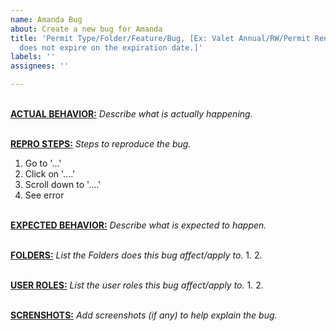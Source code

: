 ```yaml
---
name: Amanda Bug
about: Create a new bug for Amanda
title: 'Permit Type/Folder/Feature/Bug, [Ex: Valet Annual/RW/Permit Renewal/Permit
  does not expire on the expiration date.]'
labels: ''
assignees: ''

---
```


<br><ins>**ACTUAL BEHAVIOR:**</ins>
*Describe what is actually happening.*

<br><ins>**REPRO STEPS:**</ins>
*Steps to reproduce the bug.*
1. Go to '...'
2. Click on '....'
3. Scroll down to '....'
4. See error

<br><ins>**EXPECTED BEHAVIOR:**</ins>
*Describe what is expected to happen.*

<br><ins>**FOLDERS:**</ins> 
*List the Folders does this bug affect/apply to.*
1. 
2. 


<br><ins>**USER ROLES:**</ins> 
*List the user roles this bug affect/apply to.*
1. 
2. 

<br><ins>**SCRENSHOTS:**</ins> 
*Add screenshots (if any) to help explain the bug.*
